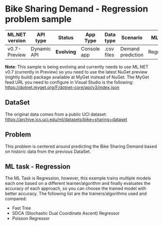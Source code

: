 # Bike Sharing Demand - Regression problem sample

| ML.NET version | API type          | Status                        | App Type    | Data type | Scenario            | ML Task                   | Algorithms                  |
|----------------|-------------------|-------------------------------|-------------|-----------|---------------------|---------------------------|-----------------------------|
| v0.7-Preview           | Dynamic API | **Evolving** | Console app | .csv files | Demand prediction | Regression | Fast Tree regressor |


**Note**: This sample is being evolving and currently needs to use ML.NET v0.7 (currently in Preview) so you need to use the latest NuGet preview (nightly build) package available at MyGet instead of NuGet.
The MyGet feed URL you need to configure in Visual Studio is the following:
https://dotnet.myget.org/F/dotnet-core/api/v3/index.json

## DataSet
The original data comes from a public UCI dataset:
https://archive.ics.uci.edu/ml/datasets/bike+sharing+dataset

## Problem

This problem is centered around predicting the Bike Sharing Demand based on historic data from the previous DataSet.


## ML task - Regression

The ML Task is Regression, however, this example trains multiple models each one based on a different learner/algorithm and finally evaluates the accuracy of each approach, so you can choose the trained model with better accuracy.
The following list are the trainers/algorithms used and compared:

- Fast Tree
- SDCA (Stochastic Dual Coordinate Ascent) Regressor
- Poisson Regressor


